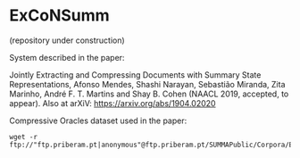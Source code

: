 # ExCoNSumm

(repository under construction)

System described in the paper:

Jointly Extracting and Compressing Documents with Summary State Representations, Afonso Mendes, Shashi Narayan, Sebastião Miranda, Zita Marinho, André F. T. Martins and Shay B. Cohen (NAACL 2019, accepted, to appear). Also at arXiV: https://arxiv.org/abs/1904.02020

Compressive Oracles dataset used in the paper:

```
wget -r ftp://"ftp.priberam.pt|anonymous"@ftp.priberam.pt/SUMMAPublic/Corpora/Exconsumm/CompressiveOracles/2019.0
```

